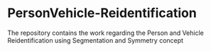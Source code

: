 # PersonVehicle-Reidentification
The repository contains the work regarding the Person and Vehicle Reidentification using Segmentation and Symmetry concept


